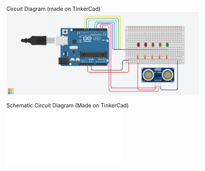Circuit Diagram (made on TinkerCad)
![Circuit Diagram](IMGProximity_Sensor.png)

Schematic Circuit Diagram (Made on TinkerCad)
![Schematic Circuit](IMGEsquema.pdf)

